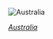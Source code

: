 
![Australia](https://www.gstatic.com/prettyearth/assets/full/5365.jpg)

*[Australia](https://www.google.com/maps/@-12.654865,141.971735,13z/data=!3m1!1e3)*
